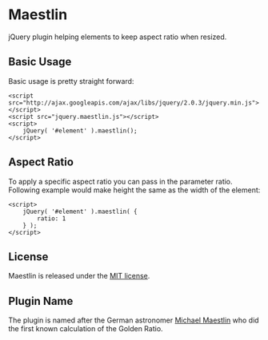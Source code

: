 # Maestlin
jQuery plugin helping elements to keep aspect ratio when resized.

## Basic Usage
Basic usage is pretty straight forward:
```
<script src="http://ajax.googleapis.com/ajax/libs/jquery/2.0.3/jquery.min.js"></script>
<script src="jquery.maestlin.js"></script>
<script>
	jQuery( '#element' ).maestlin();
</script>
```

## Aspect Ratio
To apply a specific aspect ratio you can pass in the parameter ratio. Following example would make height the same as the width of the element:
```
<script>
	jQuery( '#element' ).maestlin( {
		ratio: 1
	} );
</script>
```

## License
Maestlin is released under the [MIT license](http://mikaeljorhult.mit-license.org).

## Plugin Name
The plugin is named after the German astronomer [Michael Maestlin](http://en.wikipedia.org/wiki/Michael_Maestlin) who did the first known calculation of the Golden Ratio.